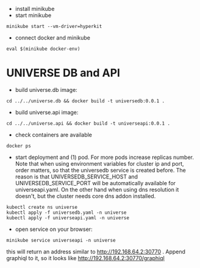 
- install minikube
- start minikube
```
minikube start --vm-driver=hyperkit
```
- connect docker and minikube
```
eval $(minikube docker-env)
```


# UNIVERSE DB and API

- build universe.db image:
```
cd ../../universe.db && docker build -t universedb:0.0.1 .
```
- build universe.api image:
```
cd ../../universe.api && docker build -t universeapi:0.0.1 .
```
- check containers are available
```
docker ps
```
- start deployment and (1) pod. For more pods increase replicas number. Note that when using environment variables for cluster ip and port, order matters, so that the universedb service is created before. The reason is that UNIVERSEDB_SERVICE_HOST and UNIVERSEDB_SERVICE_PORT will be automatically available for universeapi.yaml. On the other hand when using dns resolution it doesn't, but the cluster needs core dns addon installed.
```
kubectl create ns universe
kubectl apply -f universedb.yaml -n universe
kubectl apply -f universeapi.yaml -n universe
```
- open service on your browser:
```
minikube service universeapi -n universe
```
this will return an address similar to http://192.168.64.2:30770 . Append graphiql to it, so it looks like http://192.168.64.2:30770/graphiql
